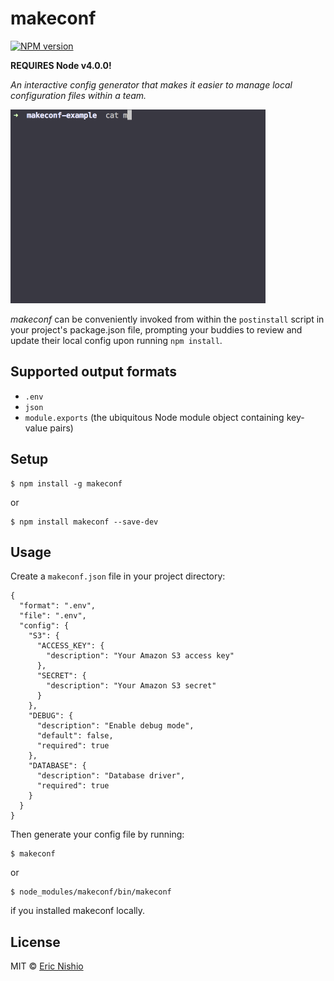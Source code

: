 makeconf
========

[![NPM version][npm-image]][npm-url]

**REQUIRES Node v4.0.0!**

*An interactive config generator that makes it easier to manage local
configuration files within a team.*

![makeconf][gif]

*makeconf* can be conveniently invoked from within the `postinstall` script
in your project's package.json file, prompting your buddies to review and update
their local config upon running `npm install`.

## Supported output formats

- `.env`
- `json`
- `module.exports` (the ubiquitous Node module object containing key-value pairs)

## Setup

```
$ npm install -g makeconf
```

or

```
$ npm install makeconf --save-dev
```

## Usage

Create a `makeconf.json` file in your project directory:

```
{
  "format": ".env",
  "file": ".env",
  "config": {
    "S3": {
      "ACCESS_KEY": {
        "description": "Your Amazon S3 access key"
      },
      "SECRET": {
        "description": "Your Amazon S3 secret"
      }
    },
    "DEBUG": {
      "description": "Enable debug mode",
      "default": false,
      "required": true
    },
    "DATABASE": {
      "description": "Database driver",
      "required": true
    }
  }
}
```

Then generate your config file by running:

```
$ makeconf
```

or

```
$ node_modules/makeconf/bin/makeconf
```

if you installed makeconf locally.

## License

MIT © [Eric Nishio](http://ericnish.io)

[npm-url]: https://npmjs.org/package/makeconf
[npm-image]: https://img.shields.io/npm/v/makeconf.svg?style=flat-square
[gif]: /doc/demo.gif
